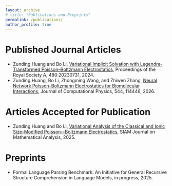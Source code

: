 ```yaml
---
layout: archive
# title: "Publications and Preprints"
permalink: /publications/
author_profile: true
---
```


Published Journal Articles
======
* Zunding Huang and Bo Li, [Variational Implicit Solvation with Legendre-Transformed
Poisson–Boltzmann Electrostatics](https://Zunding.github.io/files/HuangLi_LTPB2024.pdf), Proceedings of the Royal Society A, 480:20230731, 2024.
* Zunding Huang, Bo Li, Zhongming Wang, and Zhiwen Zhang, [Neural Network Poisson–Boltzmann Electrostatics for Biomolecular Interactions](https://Zunding.github.io/files/Huang_NNPBE.pdf), Journal of Computational Physics, 544, 114446, 2026.

Articles Accepted for Publication
======
* Zunding Huang and Bo Li, [Variational Analysis of the Classical and Ionic Size-Modified Poisson--Boltzmann Electrostatics](https://Zunding.github.io/files/HuangLi_Variational_Analysis.pdf), SIAM Journal on Mathematical Analysis, 2025.

Preprints
======
* Formal Language Parsing Benchmark: An Initiative for General Recursive Structure Comprehension in Language Models, in progress, 2025.
